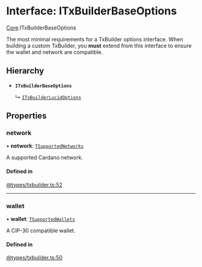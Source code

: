 # Interface: ITxBuilderBaseOptions

[Core](../modules/Core.md).ITxBuilderBaseOptions

The most minimal requirements for a TxBuilder options interface. When building a custom TxBuilder, you **must**
extend from this interface to ensure the wallet and network are compatible.

## Hierarchy

- **`ITxBuilderBaseOptions`**

  ↳ [`ITxBuilderLucidOptions`](Extensions.ITxBuilderLucidOptions.md)

## Properties

### network

• **network**: [`TSupportedNetworks`](../modules/Core.md#tsupportednetworks)

A supported Cardano network.

#### Defined in

[@types/txbuilder.ts:52](https://github.com/SundaeSwap-finance/sundae-sdk/blob/main/packages/core/src/@types/txbuilder.ts#L52)

___

### wallet

• **wallet**: [`TSupportedWallets`](../modules/Core.md#tsupportedwallets)

A CIP-30 compatible wallet.

#### Defined in

[@types/txbuilder.ts:50](https://github.com/SundaeSwap-finance/sundae-sdk/blob/main/packages/core/src/@types/txbuilder.ts#L50)
